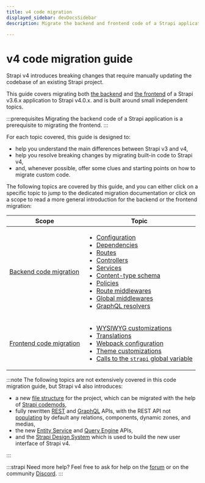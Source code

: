 ```yaml
---
title: v4 code migration
displayed_sidebar: devDocsSidebar
description: Migrate the backend and frontend code of a Strapi application from v3.6.x to v4.0.x with step-by-step instructions

---
```


# v4 code migration guide

Strapi v4 introduces breaking changes that require manually updating the codebase of an existing Strapi project.

This guide covers migrating both [the backend](/dev-docs/migration/v3-to-v4/code/backend) and [the frontend](/dev-docs/migration/v3-to-v4/code/frontend) of a Strapi v3.6.x application to Strapi v4.0.x. and is built around small independent topics.

:::prerequisites
Migrating the backend code of a Strapi application is a prerequisite to migrating the frontend.
:::

For each topic covered, this guide is designed to:

- help you understand the main differences between Strapi v3 and v4,
- help you resolve breaking changes by migrating built-in code to Strapi v4,
- and, whenever possible, offer some clues and starting points on how to migrate custom code.

The following topics are covered by this guide, and you can either click on a specific topic to jump to the dedicated migration documentation or click on a scope to read a more general introduction for the backend or the frontend migration:

| Scope | Topic |
| - | - |
| [Backend code migration](/dev-docs/migration/v3-to-v4/code/backend)  | <ul><li>[Configuration](/dev-docs/migration/v3-to-v4/code/configuration)</li><li>[Dependencies](/dev-docs/migration/v3-to-v4/code/dependencies)</li><li>[Routes](/dev-docs/migration/v3-to-v4/code/routes)</li><li>[Controllers](/dev-docs/migration/v3-to-v4/code/controllers)</li><li>[Services](/dev-docs/migration/v3-to-v4/code/services)</li><li>[Content-type schema](/dev-docs/migration/v3-to-v4/code/content-type-schema.md)</li><li>[Policies](/dev-docs/migration/v3-to-v4/code/policies)</li><li>[Route middlewares](/dev-docs/migration/v3-to-v4/code/route-middlewares)</li><li>[Global middlewares](/dev-docs/migration/v3-to-v4/code/global-middlewares)</li><li>[GraphQL resolvers](/dev-docs/migration/v3-to-v4/code/graphql)</li></ul> |
| [Frontend code migration](/dev-docs/migration/v3-to-v4/code/frontend) | <ul><li>[WYSIWYG customizations](/dev-docs/migration/v3-to-v4/code/wysiwyg)</li><li>[Translations](/dev-docs/migration/v3-to-v4/code/translations)</li><li>[Webpack configuration](/dev-docs/migration/v3-to-v4/code/webpack)</li><li>[Theme customizations](/dev-docs/migration/v3-to-v4/code/theming)</li><li>[Calls to the `strapi` global variable](/dev-docs/migration/v3-to-v4/code/strapi-global)</li></ul> |

:::note
The following topics are not extensively covered in this code migration guide, but Strapi v4 also introduces:

- a new [file structure](/dev-docs/project-structure) for the project, which can be migrated with the help of [Strapi codemods](https://github.com/strapi/codemods/),
- fully rewritten [REST](/dev-docs/api/rest) and [GraphQL](/dev-docs/api/graphql) APIs, with the REST API not [populating](/dev-docs/api/rest/populate-select) by default any relations, components, dynamic zones, and medias,
- the new [Entity Service](/dev-docs/api/entity-service) and [Query Engine](/dev-docs/api/query-engine) APIs,
- and the [Strapi Design System](https://design-system.strapi.io/) which is used to build the new user interface of Strapi v4.

:::

:::strapi Need more help?
Feel free to ask for help on the [forum](https://forum.strapi.io/) or on the community [Discord](https://discord.strapi.io).
:::
